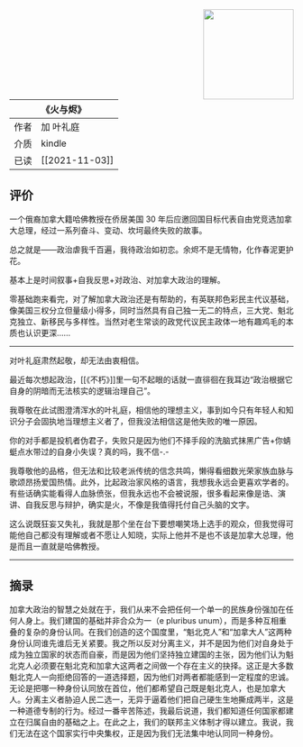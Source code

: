 <img src='https://picture-guan.oss-cn-hangzhou.aliyuncs.com/20220816152744.png' style='float:right ; width:160px;height:80 px'/>

|      | 《火与烬》                                   |
|:-------|:---------------------------------------------|
|  作者    |   加 叶礼庭                         |
|  介质    |   kindle                      |
|  已读    |   [[2021-11-03]]                   |

## 评价

一个俄裔加拿大籍哈佛教授在侨居美国 30 年后应邀回国目标代表自由党竞选加拿大总理，经过一系列奋斗、变动、坎坷最终失败的故事。

总之就是——政治虐我千百遍，我待政治如初恋。余烬不是无情物，化作春泥更护花。

基本上是时间叙事+自我反思+对政治、对加拿大政治的理解。

零基础跑来看完，对了解加拿大政治还是有帮助的，有英联邦色彩民主代议基础，像美国三权分立但量级小得多，同时当然具有自己独一无二的特点，三大党、魁北克独立、新移民与多样性。当然对老生常谈的政党代议民主政体一地有趣鸡毛的本质也认识更深……

---

对叶礼庭肃然起敬，却无法由衷相信。

最近每次想起政治，[[《不朽》]]里一句不起眼的话就一直徘徊在我耳边“政治根据它自身的阴暗而无法核实的逻辑治理自己”。

我尊敬在此试图澄清浑水的叶礼庭，相信他的理想主义，事到如今只有年轻人和知识分子会固执地当理想主义者了，但我没法相信这是他失败的唯一原因。

你的对手都是投机者伪君子，失败只是因为他们不择手段的洗脑式抹黑广告+你蜻蜓点水带过的自身小失误？真的吗，我不信-.-

我尊敬他的品格，但无法和比较老派传统的信念共鸣，懒得看细数光荣家族血脉与歌颂昂扬爱国热情。此外，比起政治家风格的语言，我想我永远会更喜欢学者的。有些话确实能看得人血脉偾张，但我永远也不会被说服，很多看起来像是诰、演讲、自我反思与辩护，确实是火，不像是我值得托付自己头脑的文字。

这么说既狂妄又失礼，我就是那个坐在台下要想嘲笑场上选手的观众，但我觉得可能他自己都没有理解或者不愿让人知晓，实际上他并不是也不该是加拿大总理，他是而且一直就是哈佛教授。

---

## 摘录

加拿大政治的智慧之处就在于，我们从来不会把任何一个单一的民族身份强加在任何人身上。我们建国的基础并非合众为一（e pluribus unum），而是多种互相重叠的复杂的身份认同。在我们创造的这个国度里，“魁北克人”和“加拿大人”这两种身份认同谁先谁后无关紧要。我之所以反对分离主义，并不是因为他们对自身处于成为独立国家的状态而自豪，而是因为他们坚持独立建国的主张，因为他们认为魁北克人必须要在魁北克和加拿大这两者之间做一个存在主义的抉择。这正是大多数魁北克人一向拒绝回答的一道选择题，因为他们对两者都能感到一定程度的忠诚。无论是把哪一种身份认同放在首位，他们都希望自己既是魁北克人，也是加拿大人。分离主义者胁迫人民二选一，无异于逼着他们把自己硬生生地撕成两半，这是一种道德专制的行为。经过一番辛苦陈述，我最后说道，我们都知道任何国家都建立在归属自由的基础之上。在此之上，我们的联邦主义体制才得以建立。我说，我们无法在这个国家实行中央集权，正是因为我们无法集中地认同同一种身份。